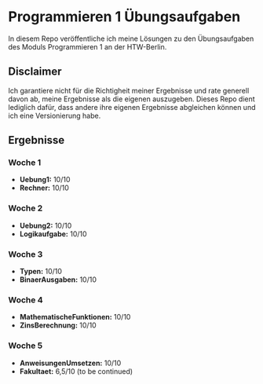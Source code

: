 # Programmieren 1 Übungsaufgaben

In diesem Repo veröffentliche ich meine Lösungen zu den Übungsaufgaben des Moduls Programmieren 1 an der HTW-Berlin.

## Disclaimer

Ich garantiere nicht für die Richtigheit meiner Ergebnisse und rate generell davon ab, meine Ergebnisse als die eigenen auszugeben. Dieses Repo dient lediglich dafür, dass andere ihre eigenen Ergebnisse abgleichen können und ich eine Versionierung habe.

## Ergebnisse

### Woche 1

- **Uebung1:** 10/10
- **Rechner:** 10/10

### Woche 2

- **Uebung2:** 10/10
- **Logikaufgabe:** 10/10

### Woche 3

- **Typen:** 10/10
- **BinaerAusgaben:** 10/10

### Woche 4

- **MathematischeFunktionen:** 10/10
- **ZinsBerechnung:** 10/10

### Woche 5

- **AnweisungenUmsetzen:** 10/10
- **Fakultaet:** 6,5/10 (to be continued)
